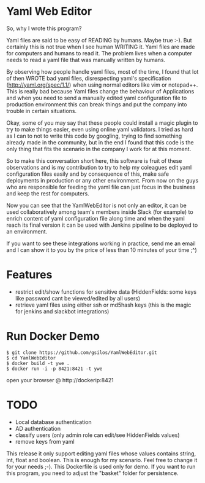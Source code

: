 # Yaml Web Editor

So, why I wrote this program? 

Yaml files are said to be easy of READING by humans. Maybe true :-). But certainly this is not true when I see human WRITING it. Yaml files are made for computers and humans to read it. The problem lives when a computer needs to read a yaml file that was manually written by humans.

By observing how people handle yaml files, most of the time, I found that lot of then WROTE bad yaml files, disrespecting yaml's specification (http://yaml.org/spec/1.1/) when using normal editors like vim or notepad++. This is really bad because Yaml files change the behaviour of Applications and when you need to send a manually edited yaml configuration file to production environment this can break things and put the company into trouble in certain situations.

Okay, some of you may say that these people could install a magic plugin to try to make things easier, even using online yaml validators. I tried as hard as I can to not to write this code by googling, trying to find something already made in the community, but in the end I found that this code is the only thing that fits the scenario in the company I work for at this moment.

So to make this conversation short here, this software is fruit of these observations and is my contribution to try to help my coleagues edit yaml configuration files easily and by consequence of this, make safe deployments in production or any other environment. From now on the guys who are responsible for feeding the yaml file can just focus in the business and keep the rest for computers.

Now you can see that the YamlWebEditor is not only an editor, it can be used collaboratively among team's members inside Slack (for example) to enrich content of yaml configuration file along time and when the yaml reach its final version it can be used with Jenkins pipeline to be deployed to an environment.

If you want to see these integrations working in practice, send me an email and I can show it to you by the price of less than 10 minutes of your time ;^)

# Features

- restrict edit/show functions for sensitive data (HiddenFields: some keys like password cant be viewed/edited by all users)
- retrieve yaml files using either ssh or md5hash keys (this is the magic for jenkins and slackbot integrations)

# Run Docker Demo

```
$ git clone https://github.com/gsilos/YamlWebEditor.git
$ cd YamlWebEditor
$ docker build -t ywe .
$ docker run -i -p 8421:8421 -t ywe
```
open your browser @ http://dockerip:8421

# TODO

- Local database authentication
- AD authentication
- classify users (only admin role can edit/see HiddenFields values)
- remove keys from yaml

This release it only support editing yaml  files whose values contains string, int, float and boolean. This is enough for my scenario. Feel free to change it for your needs ;-). This Dockerfile is used only for demo. If you want to run this program, you need to adjust the "basket" folder for persistence.

